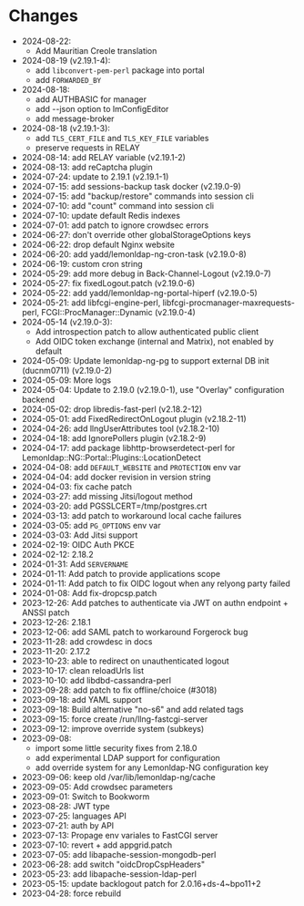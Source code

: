 # Changes

* 2024-08-22:
  * Add Mauritian Creole translation
* 2024-08-19 (v2.19.1-4):
  * add `libconvert-pem-perl` package into portal
  * add `FORWARDED_BY`
* 2024-08-18:
  * add AUTHBASIC for manager
  * add --json option to lmConfigEditor
  * add message-broker
* 2024-08-18 (v2.19.1-3):
  * add `TLS_CERT_FILE` and `TLS_KEY_FILE` variables
  * preserve requests in RELAY
* 2024-08-14: add RELAY variable (v2.19.1-2)
* 2024-08-13: add reCaptcha plugin
* 2024-07-24: update to 2.19.1 (v2.19.1-1)
* 2024-07-15: add sessions-backup task docker (v2.19.0-9)
* 2024-07-15: add "backup/restore" commands into session cli
* 2024-07-10: add "count" command into session cli
* 2024-07-10: update default Redis indexes
* 2024-07-01: add patch to ignore crowdsec errors
* 2024-06-27: don't override other globalStorageOptions keys
* 2024-06-22: drop default Nginx website
* 2024-06-20: add yadd/lemonldap-ng-cron-task (v2.19.0-8)
* 2024-06-19: custom cron string
* 2024-05-29: add more debug in Back-Channel-Logout (v2.19.0-7)
* 2024-05-27: fix fixedLogout.patch (v2.19.0-6)
* 2024-05-22: add yadd/lemonldap-ng-portal-hiperf (v2.19.0-5)
* 2024-05-21: add libfcgi-engine-perl, libfcgi-procmanager-maxrequests-perl, FCGI::ProcManager::Dynamic (v2.19.0-4)
* 2024-05-14 (v2.19.0-3):
  * Add introspection patch to allow authenticated public client
  * Add OIDC token exchange (internal and Matrix), not enabled by default
* 2024-05-09: Update lemonldap-ng-pg to support external DB init (ducnm0711) (v2.19.0-2)
* 2024-05-09: More logs
* 2024-05-04: Update to 2.19.0 (v2.19.0-1), use "Overlay" configuration backend
* 2024-05-02: drop libredis-fast-perl (v2.18.2-12)
* 2024-05-01: add FixedRedirectOnLogout plugin (v2.18.2-11)
* 2024-04-26: add llngUserAttributes tool (v2.18.2-10)
* 2024-04-18: add IgnorePollers plugin (v2.18.2-9)
* 2024-04-17: add package libhttp-browserdetect-perl for Lemonldap::NG::Portal::Plugins::LocationDetect
* 2024-04-08: add `DEFAULT_WEBSITE` and `PROTECTION` env var
* 2024-04-04: add docker revision in version string
* 2024-04-03: fix cache patch
* 2024-03-27: add missing Jitsi/logout method
* 2024-03-20: add PGSSLCERT=/tmp/postgres.crt
* 2024-03-13: add patch to workaround local cache failures
* 2024-03-05: add `PG_OPTIONS` env var
* 2024-03-03: Add Jitsi support
* 2024-02-19: OIDC Auth PKCE
* 2024-02-12: 2.18.2
* 2024-01-31: Add `SERVERNAME`
* 2024-01-11: Add patch to provide applications scope
* 2024-01-11: Add patch to fix OIDC logout when any relyong party failed
* 2024-01-08: Add fix-dropcsp.patch
* 2023-12-26: Add patches to authenticate via JWT on authn endpoint + ANSSI patch
* 2023-12-26: 2.18.1
* 2023-12-06: add SAML patch to workaround Forgerock bug
* 2023-11-28: add crowdesc in docs
* 2023-11-20: 2.17.2
* 2023-10-23: able to redirect on unauthenticated logout
* 2023-10-17: clean reloadUrls list
* 2023-10-10: add libdbd-cassandra-perl
* 2023-09-28: add patch to fix offline/choice (#3018)
* 2023-09-18: add YAML support
* 2023-09-18: Build alternative "no-s6" and add related tags
* 2023-09-15: force create /run/llng-fastcgi-server
* 2023-09-12: improve override system (subkeys)
* 2023-09-08:
  * import some little security fixes from 2.18.0
  * add experimental LDAP support for configuration
  * add override system for any Lemonldap-NG configuration key
* 2023-09-06: keep old /var/lib/lemonldap-ng/cache
* 2023-09-05: Add crowdsec parameters
* 2023-09-01: Switch to Bookworm
* 2023-08-28: JWT type
* 2023-07-25: languages API
* 2023-07-21: auth by API
* 2023-07-13: Propage env variales to FastCGI server
* 2023-07-10: revert + add appgrid.patch
* 2023-07-05: add libapache-session-mongodb-perl
* 2023-06-28: add switch "oidcDropCspHeaders"
* 2023-05-23: add libapache-session-ldap-perl
* 2023-05-15: update backlogout patch for 2.0.16+ds-4~bpo11+2
* 2023-04-28: force rebuild
